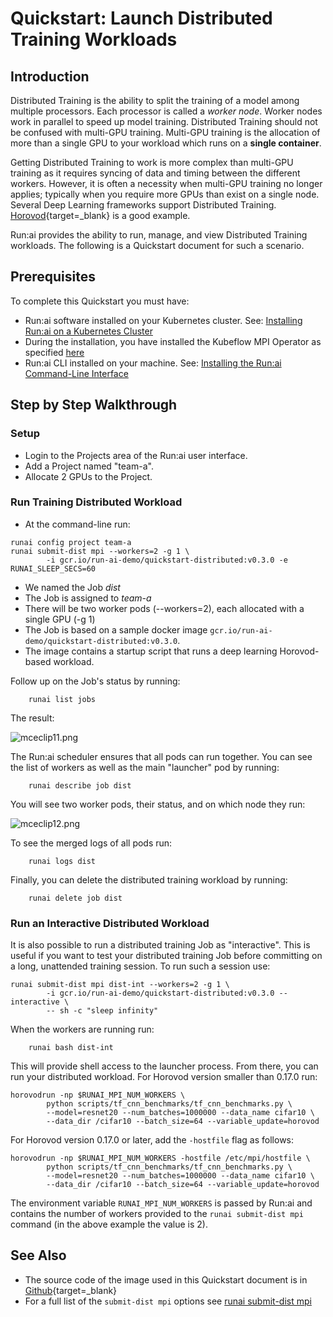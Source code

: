 # Quickstart: Launch Distributed Training Workloads

## Introduction

Distributed Training is the ability to split the training of a model among multiple processors. Each processor is called a _worker node_. Worker nodes work in parallel to speed up model training. Distributed Training should not be confused with multi-GPU training. Multi-GPU training is the allocation of more than a single GPU to your workload which runs on a __single container__.

Getting Distributed Training to work is more complex than multi-GPU training as it requires syncing of data and timing between the different workers. However, it is often a necessity when multi-GPU training no longer applies; typically when you require more GPUs than exist on a single node. Several Deep Learning frameworks support Distributed Training. [Horovod](https://eng.uber.com/horovod/){target=_blank} is a good example.

Run:ai provides the ability to run, manage, and view Distributed Training workloads. The following is a Quickstart document for such a scenario.

## Prerequisites

To complete this Quickstart you must have:

* Run:ai software installed on your Kubernetes cluster. See: [Installing Run:ai on a Kubernetes Cluster](../../admin/runai-setup/installation-types.md)
* During the installation, you have installed the Kubeflow MPI Operator as specified [here](../../admin/runai-setup/cluster-setup/cluster-prerequisites.md#distributed-training)
* Run:ai CLI installed on your machine. See: [Installing the Run:ai Command-Line Interface](../../admin/researcher-setup/cli-install.md)

## Step by Step Walkthrough

### Setup

*   Login to the Projects area of the Run:ai user interface.
*   Add a Project named "team-a".
*   Allocate 2 GPUs to the Project.

### Run Training Distributed Workload

*   At the command-line run:

``` shell
runai config project team-a
runai submit-dist mpi --workers=2 -g 1 \
        -i gcr.io/run-ai-demo/quickstart-distributed:v0.3.0 -e RUNAI_SLEEP_SECS=60
```

*   We named the Job _dist_
*   The Job is assigned to _team-a_
*   There will be two worker pods (--workers=2), each allocated with a single GPU (-g 1)
*   The Job is based on a sample docker image ``gcr.io/run-ai-demo/quickstart-distributed:v0.3.0``.
*   The image contains a startup script that runs a deep learning Horovod-based workload.


Follow up on the Job's status by running:

        runai list jobs

The result:

![mceclip11.png](img/mceclip11.png)

The Run:ai scheduler ensures that all pods can run together. You can see the list of workers as well as the main "launcher" pod by running:

        runai describe job dist

You will see two worker pods, their status, and on which node they run:

![mceclip12.png](img/mceclip12.png)

To see the merged logs of all pods run:

        runai logs dist

Finally, you can delete the distributed training workload by running:

        runai delete job dist

### Run an Interactive Distributed Workload

It is also possible to run a distributed training Job as "interactive". This is useful if you want to test your distributed training Job before committing on a long, unattended training session. To run such a session use:

``` shell
runai submit-dist mpi dist-int --workers=2 -g 1 \
        -i gcr.io/run-ai-demo/quickstart-distributed:v0.3.0 --interactive \
        -- sh -c "sleep infinity" 
```

When the workers are running run:

        runai bash dist-int

This will provide shell access to the launcher process. From there, you can run your distributed workload. For Horovod version smaller than 0.17.0 run:

``` shell
horovodrun -np $RUNAI_MPI_NUM_WORKERS \
        python scripts/tf_cnn_benchmarks/tf_cnn_benchmarks.py \
        --model=resnet20 --num_batches=1000000 --data_name cifar10 \
        --data_dir /cifar10 --batch_size=64 --variable_update=horovod
```

For Horovod version 0.17.0 or later, add the `-hostfile` flag as follows:

``` shell
horovodrun -np $RUNAI_MPI_NUM_WORKERS -hostfile /etc/mpi/hostfile \
        python scripts/tf_cnn_benchmarks/tf_cnn_benchmarks.py \
        --model=resnet20 --num_batches=1000000 --data_name cifar10 \
        --data_dir /cifar10 --batch_size=64 --variable_update=horovod 
```


The environment variable ``RUNAI_MPI_NUM_WORKERS`` is passed by Run:ai and contains the number of workers provided to the ``runai submit-dist mpi`` command (in the above example the value is 2).

## See Also

*   The source code of the image used in this Quickstart document is in [Github](https://github.com/run-ai/docs/tree/master/quickstart/distributed){target=_blank}
*   For a full list of the ``submit-dist mpi`` options see [runai submit-dist mpi](../cli-reference/runai-submit-dist-mpi.md)

